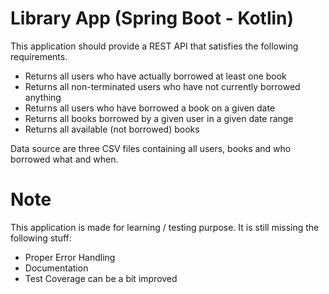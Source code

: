 # Library App (Spring Boot - Kotlin) 

This application should provide a REST API that satisfies the following requirements.

- Returns all users who have actually borrowed at least one book
- Returns all non-terminated users who have not currently borrowed anything
- Returns all users who have borrowed a book on a given date
- Returns all books borrowed by a given user in a given date range
- Returns all available (not borrowed) books

Data source are three CSV files containing all users, books and who borrowed what and when.

# Note
This application is made for learning / testing purpose. It is still missing the following stuff:

- Proper Error Handling
- Documentation
- Test Coverage can be a bit improved
